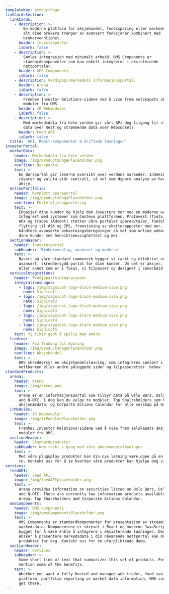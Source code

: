 ```yaml
---
templateKey: productPage
linkCardsSection:
  linkCards:
    - description: >-
        En moderne platform for aksjehandel, fondssparing eller markedsdata. Med
        alt dine brukere trenger av avansert funksjoner kombinert med
        brukervennlighet.
      header: Investorportal
      isDark: false
    - description: >-
        Sømløs integrasjon med minimalt arbeid. OMS Components er
        standardkomponenter som kan enkelt integreres i eksisterende
        nettportaler.
      header: OMS Components
      isDark: false
    - description: Verdipapirmarkedets informasjonsportal.
      header: Arena
      isDark: false
    - description: >-
        Fremhev Investor Relations-sidene ved å vise frem selskapets aksje med
        moduler fra OMS. 
      header: IR Webmoduler
      isDark: false
    - description: >-
        Med markedsdata fra hele verden gir vårt APi deg tilgang til statisk
        data over Rest og strømmende data over Websockets
      header: Feed API
      isDark: false
  title: 'API, React-komponenter & driftede løsninger'
investorPortal:
  marketData:
    header: Markedsdata fra hele verden
    image: /img/productsPagePlaceholder.png
    overline: Børsportal
    text: >-
      En Børsportal gir leserne oversikt over verdens markeder. Indekser,
      råvarer og valuta står sentralt, så vel som dypere analyse av hver enkelt
      aksje. 
  onlinePortfolio:
    header: Komplett spareportal
    image: /img/productsPagePlaceholder.png
    overline: Porteføljerapportering
    text: >-
      Engasjer dine kunder og hjelp dem investere mer med en moderne webløsning.
      Integrert med systemer som Centevo plattformen, ProInvest (Tieto) eller
      APX og Tradex (Advent) støtter våre portaler spareavtaler, fondshandel,
      flytting til ASK og IPS, fremvisning av skatterapporter med mer. OMS kan
      håndtere avanserte avkastningsberegninger så vel som online onboarding av
      dine kunder med hensiktsmessighettest og mer.
  sectionHeader:
    header: Investorportal
    subHeader: 'Brukervennlig, avansert og moderne'
    text: >-
      Basert på våre standard rammeverk bygger vi raskt og effektivt en
      avansert, skreddersydd portal for dine kunder. Om det er aksjer, fond
      eller annet som er i fokus, vi tilpasser og designer i samarbeid med deg.
  serviceIntegrations:
    header: Tredjepartsintegrasjoner
    integrationsLogos:
      - logo: /img/signicat-logo-black-medium-size.png
        name: Signicat1
      - logo: /img/signicat-logo-black-medium-size.png
        name: Signicat2
      - logo: /img/signicat-logo-black-medium-size.png
        name: Signicat3
      - logo: /img/signicat-logo-black-medium-size.png
        name: Signicat4
      - logo: /img/signicat-logo-black-medium-size.png
        name: Signicat5
    text: Vi liker godt å spille med andre
  trading:
    header: Fra Trading til Sparing
    image: /img/productsPagePlaceholder.png
    overline: Aksjehandel
    text: >-
      OMS skreddersyr en aksjehandelsløsning, som integreres sømløst i
      nettbanken eller andre påloggede sider og tilpasseretter  behov.
standardProducts:
  arena:
    header: Arena
    image: /img/arena.png
    text: >-
      Arena er en informasjonsportal som tilbyr data på Oslo Børs, Oslo Axess
      and N-OTC. I dag kan du velge to moduler, Top Shalreholders som har
      aksjonærdata, og Corporta Actions Calendar for alle selskap på Oslo Børs.
  irModules:
    header: IR Webmoduler
    image: /img/irModulesPlaceholder.png
    text: >-
      Fremhev Investor Relations-sidene ved å vise frem selskapets aksje med
      moduler fra OMS.
  sectionHeader:
    header: Standardprodukter
    subHeader: Kom raskt i gang med våre abonnementsløsninger
    text: >-
      Med våre plug&play produkter kan din nye løsning være oppe på en dag eller
      to. Kontakt oss for å se hvordan våre produkter kan hjelpe deg videre!
services:
  feedAPI:
    header: Feed API
    image: /img/feedAPIplaceholder.png
    text: >-
      Arena provides information on securities listed on Oslo Børs, Oslo Axess
      and N-OTC. There are currently two information products available in
      Arena: Top Shareholders and Corporate Actions Calendar.
  omsComponents:
    header: OMS Components
    image: /img/omsComponentsPlaceholder.png
    text: >-
      OMS Components er standardkomponenter for presentasjon av streaming
      markedsdata. Komponentene er skrevet i React og moderne JavaScript og
      bygget for å være enkle å integrere i eksisterende løsninger. Dersom du
      ønsker å presentere markedsdata i din nåværende nettportal kan dette være
      produktet for deg. Kontakt oss for en uforpliktende demo.
  sectionHeader:
    header: Services
    subHeader: >-
      Some short line of text that summarizes this set of products. Possibly
      mention some of the benefits.
    text: >-
      Whether you want a fully hosted and managed web trader, fund savings
      platform, portfolio reporting or market data information, OMS can help you
      get there.
---
```


